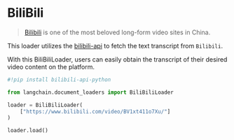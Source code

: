 # BiliBili

>[Bilibili](https://www.bilibili.tv/) is one of the most beloved long-form video sites in China.

This loader utilizes the [bilibili-api](https://github.com/MoyuScript/bilibili-api) to fetch the text transcript from `Bilibili`.

With this BiliBiliLoader, users can easily obtain the transcript of their desired video content on the platform.

<!-- WARNING: THIS FILE WAS AUTOGENERATED! DO NOT EDIT! Instead, edit the notebook w/the location & name as this file. -->


```python
#!pip install bilibili-api-python
```


```python
from langchain.document_loaders import BiliBiliLoader
```


```python
loader = BiliBiliLoader(
    ["https://www.bilibili.com/video/BV1xt411o7Xu/"]
)
```


```python
loader.load()
```
